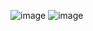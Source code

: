![image](https://github.com/user-attachments/assets/9631521e-7615-42e0-aaa4-3b5932c9fd4d)
![image](https://github.com/user-attachments/assets/72e0a466-2acf-47af-89cb-cc65cdfcb97a)


